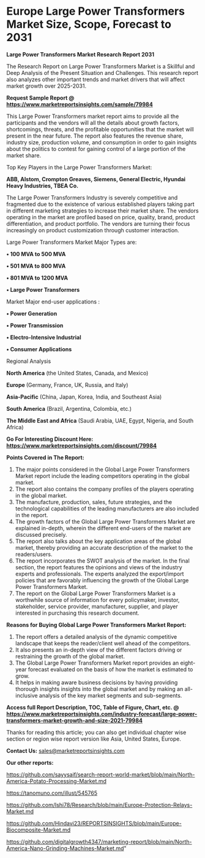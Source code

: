# Europe Large Power Transformers Market Size, Scope, Forecast to 2031

<strong>Large Power Transformers Market Research Report 2031</strong>

The Research Report on Large Power Transformers Market is a Skillful and Deep Analysis of the Present Situation and Challenges. This research report also analyzes other important trends and market drivers that will affect market growth over 2025-2031.

<strong>Request Sample Report @ <a href=https://www.marketreportsinsights.com/sample/79984>https://www.marketreportsinsights.com/sample/79984</a></strong>

This Large Power Transformers market report aims to provide all the participants and the vendors will all the details about growth factors, shortcomings, threats, and the profitable opportunities that the market will present in the near future. The report also features the revenue share, industry size, production volume, and consumption in order to gain insights about the politics to contest for gaining control of a large portion of the market share.

Top Key Players in the Large Power Transformers Market:

<strong>ABB, Alstom, Crompton Greaves, Siemens, General Electric, Hyundai Heavy Industries, TBEA Co.</strong>

The Large Power Transformers Industry is severely competitive and fragmented due to the existence of various established players taking part in different marketing strategies to increase their market share. The vendors operating in the market are profiled based on price, quality, brand, product differentiation, and product portfolio. The vendors are turning their focus increasingly on product customization through customer interaction.

Large Power Transformers Market Major Types are:

<strong>• 100 MVA to 500 MVA

• 501 MVA to 800 MVA

• 801 MVA to 1200 MVA

• Large Power Transformers</strong>

Market Major end-user applications :

<strong>• Power Generation

• Power Transmission

• Electro-Intensive Industrial

• Consumer Applications</strong>

Regional Analysis

</u><strong><b>North America</b></strong> (the United States, Canada, and Mexico)

<strong><b>Europe </b></strong>(Germany, France, UK, Russia, and Italy)

<strong><b>Asia-Pacific</b></strong> (China, Japan, Korea, India, and Southeast Asia)

<strong><b>South America</b></strong> (Brazil, Argentina, Colombia, etc.)

<strong><b>The Middle East and Africa</b></strong> (Saudi Arabia, UAE, Egypt, Nigeria, and South Africa)

<strong>Go For Interesting Discount Here: <a href=https://www.marketreportsinsights.com/discount/79984>https://www.marketreportsinsights.com/discount/79984</a></strong>

<strong>Points Covered in The Report:</strong>
<ol>
  <li>The major points considered in the Global Large Power Transformers Market report include the leading competitors operating in the global market.</li>
  <li>The report also contains the company profiles of the players operating in the global market.</li>
  <li>The manufacture, production, sales, future strategies, and the technological capabilities of the leading manufacturers are also included in the report.</li>
  <li>The growth factors of the Global Large Power Transformers Market are explained in-depth, wherein the different end-users of the market are discussed precisely.</li>
  <li>The report also talks about the key application areas of the global market, thereby providing an accurate description of the market to the readers/users.</li>
  <li>The report incorporates the SWOT analysis of the market. In the final section, the report features the opinions and views of the industry experts and professionals. The experts analyzed the export/import policies that are favorably influencing the growth of the Global Large Power Transformers Market.</li>
  <li>The report on the Global Large Power Transformers Market is a worthwhile source of information for every policymaker, investor, stakeholder, service provider, manufacturer, supplier, and player interested in purchasing this research document.</li>
</ol>
<strong>Reasons for Buying Global Large Power Transformers Market Report:</strong>

<ol>
  <li>The report offers a detailed analysis of the dynamic competitive landscape that keeps the reader/client well ahead of the competitors.</li>
  <li>It also presents an in-depth view of the different factors driving or restraining the growth of the global market.</li>
  <li>The Global Large Power Transformers Market report provides an eight-year forecast evaluated on the basis of how the market is estimated to grow.</li>
  <li>It helps in making aware business decisions by having providing thorough insights insights into the global market and by making an all-inclusive analysis of the key market segments and sub-segments.</li>
</ol>
<strong>Access full Report Description, TOC, Table of Figure, Chart, etc. @ <a href=https://www.marketreportsinsights.com/industry-forecast/large-power-transformers-market-growth-and-size-2021-79984>https://www.marketreportsinsights.com/industry-forecast/large-power-transformers-market-growth-and-size-2021-79984</a></strong>


Thanks for reading this article; you can also get individual chapter wise section or region wise report version like Asia, United States, Europe.

<strong>Contact Us:</strong>
sales@marketreportsinsights.com

<strong>Our other reports:</strong>

<a href=https://github.com/sayysaif/search-report-world-market/blob/main/North-America-Potato-Processing-Market.md>https://github.com/sayysaif/search-report-world-market/blob/main/North-America-Potato-Processing-Market.md</a>

<a href=https://tanomuno.com/illust/545765>https://tanomuno.com/illust/545765</a>

<a href=https://github.com/Ishi78/Research/blob/main/Europe-Protection-Relays-Market.md>https://github.com/Ishi78/Research/blob/main/Europe-Protection-Relays-Market.md</a>

<a href=https://github.com/Hindavi23/REPORTSINSIGHTS/blob/main/Europe-Biocomposite-Market.md>https://github.com/Hindavi23/REPORTSINSIGHTS/blob/main/Europe-Biocomposite-Market.md</a>

<a href=https://github.com/digitalgrowth4347/marketing-report/blob/main/North-America-Nano-Grinding-Machines-Market.md>https://github.com/digitalgrowth4347/marketing-report/blob/main/North-America-Nano-Grinding-Machines-Market.md</a>"
